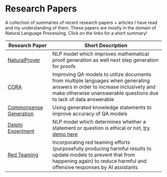 # Research Papers 
A collection of summaries of recent research papers + articles I have read and my understanding of them. These papers are mostly in the domain of Natural Language Processing. Click on the links for a short summary!

|Research Paper|Short Description|
|-|-|
|[NaturalProver](https://github.com/abhika-m/researchpapers/blob/main/NaturalProver.md)|NLP model which improves mathematical proof generation as well next step generation for proofs 
|[CORA](https://github.com/abhika-m/researchpapers/blob/main/CORA.md)|Improving QA models to utilize documents from multiple languages when generating answers in order to increase inclusivety and make otherwise unanswerable questions due to lack of data answerable
|[Commonsense Generation](https://github.com/abhika-m/researchpapers/blob/main/CommonSenseReasoning.md)| Using generated knowledge statements to improve accuracy of QA models
|[Delphi Experiment](https://github.com/abhika-m/researchpapers/blob/main/DelphiExperiment.md)|NLP model which determines whether a statement or question is ethical or not, [try demo here](https://delphi.allenai.org/)
|[Red Teaming](https://github.com/abhika-m/researchpapers/blob/main/RedTeaming.md)|Incorporating red teaming efforts (purposefully producing harmful results to update models to prevent that from happening again) to reduce harmful and offensive responses by AI assistants
